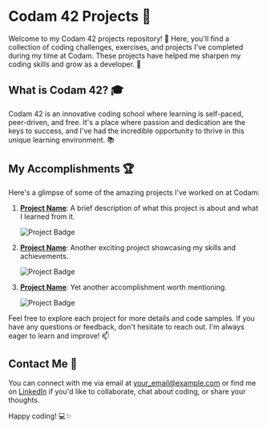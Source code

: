 # Codam 42 Projects 🚀

Welcome to my Codam 42 projects repository! 👋 Here, you'll find a collection of coding challenges, exercises, and projects I've completed during my time at Codam. These projects have helped me sharpen my coding skills and grow as a developer. 🌟

## What is Codam 42? 🎓

Codam 42 is an innovative coding school where learning is self-paced, peer-driven, and free. It's a place where passion and dedication are the keys to success, and I've had the incredible opportunity to thrive in this unique learning environment. 📚

## My Accomplishments 🏆

Here's a glimpse of some of the amazing projects I've worked on at Codam:

1. **[Project Name](link_to_project)**: A brief description of what this project is about and what I learned from it.

   ![Project Badge](badge_link_here) <!-- You can add a badge for your project if applicable -->

2. **[Project Name](link_to_project)**: Another exciting project showcasing my skills and achievements.

   ![Project Badge](badge_link_here)

3. **[Project Name](link_to_project)**: Yet another accomplishment worth mentioning.

   ![Project Badge](badge_link_here)

Feel free to explore each project for more details and code samples. If you have any questions or feedback, don't hesitate to reach out. I'm always eager to learn and improve! 📫

## Contact Me 📧

You can connect with me via email at [your_email@example.com](mailto:your_email@example.com) or find me on [LinkedIn](your_linkedin_profile_link) if you'd like to collaborate, chat about coding, or share your thoughts.

Happy coding! 💻✨
